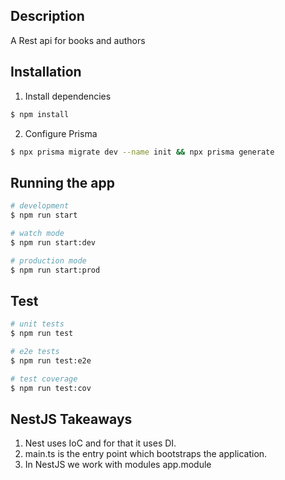 

## Description

A Rest api for books and authors

## Installation
  1. Install dependencies
```bash
$ npm install
```
  2. Configure Prisma
```bash
$ npx prisma migrate dev --name init && npx prisma generate
```

## Running the app

```bash
# development
$ npm run start

# watch mode
$ npm run start:dev

# production mode
$ npm run start:prod
```

## Test

```bash
# unit tests
$ npm run test

# e2e tests
$ npm run test:e2e

# test coverage
$ npm run test:cov
```

## NestJS Takeaways

1. Nest uses IoC and for that it uses DI.
2. main.ts is the entry point which bootstraps the application.
3. In NestJS we work with modules app.module



